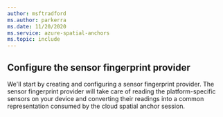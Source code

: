```yaml
---
author: msftradford
ms.author: parkerra
ms.date: 11/20/2020
ms.service: azure-spatial-anchors
ms.topic: include
---
```


## Configure the sensor fingerprint provider

We'll start by creating and configuring a sensor fingerprint provider. The sensor fingerprint provider will take care of reading the platform-specific sensors on your device and converting their readings into a common representation consumed by the cloud spatial anchor session.
